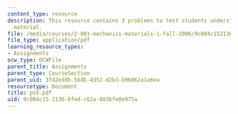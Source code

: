 ```yaml
---
content_type: resource
description: This resource contains 3 problems to test students understanding of course
  material.
file: /media/courses/2-001-mechanics-materials-i-fall-2006/9c004c1521366fedc62a883bfe0e975a_ps5.pdf
file_type: application/pdf
learning_resource_types:
- Assignments
ocw_type: OCWFile
parent_title: Assignments
parent_type: CourseSection
parent_uid: 3fd2eddb-56db-4352-d2b3-b96862a1a6ea
resourcetype: Document
title: ps5.pdf
uid: 9c004c15-2136-6fed-c62a-883bfe0e975a
---
```

